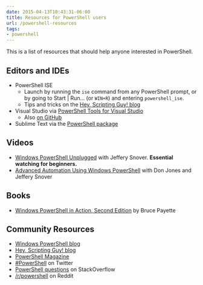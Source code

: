 ```yaml
---
date: 2015-04-13T10:43:31-06:00
title: Resources for PowerShell users
url: /powershell-resources
tags:
- powershell
---
```


This is a list of resources that should help anyone interested in PowerShell.

## Editors and IDEs

- PowerShell ISE
	- Launch by running the `ise` command from any PowerShell prompt, or by going to Start | Run... (or `WIN+R`) and entering `powershell_ise`.
	- Tips and tricks on the [Hey, Scripting Guy! blog](http://blogs.technet.com/b/heyscriptingguy/archive/tags/windows+powershell+ise/)
- Visual Studio via [PowerShell Tools for Visual Studio](http://visualstudiogallery.msdn.microsoft.com/c9eb3ba8-0c59-4944-9a62-6eee37294597)
	- Also [on GitHub](https://github.com/adamdriscoll/poshtools)
- Sublime Text via the [PowerShell package](https://github.com/SublimeText/PowerShell)

## Videos

- [Windows PowerShell Unplugged](http://channel9.msdn.com/Events/TechEd/NorthAmerica/2013/MDC-B340#fbid=48_8oesWS8j) with Jeffery Snover. **Essential watching for beginners.**
- [Advanced Automation Using Windows PowerShell](http://channel9.msdn.com/Events/TechEd/NorthAmerica/2013/MDC-B400#fbid=48_8oesWS8j) with Don Jones and Jeffery Snover

## Books

- [Windows PowerShell in Action, Second Edition](http://www.amazon.com/gp/product/1935182137/ref=as_li_ss_il?ie=UTF8&camp=1789&creative=390957&creativeASIN=1935182137&linkCode=as2&tag=zduck-20) by Bruce Payette

## Community Resources

- [Windows PowerShell blog](http://blogs.msdn.com/b/powershell/)
- [Hey, Scripting Guy! blog](http://blogs.technet.com/b/heyscriptingguy/)
- [PowerShell Magazine](http://www.powershellmagazine.com)
- [#PowerShell](https://twitter.com/search?q=%23powershell) on Twitter
- [PowerShell questions](http://stackoverflow.com/questions/tagged/powershell) on StackOverflow
- [/r/powershell](https://reddit.com/r/powershell) on Reddit